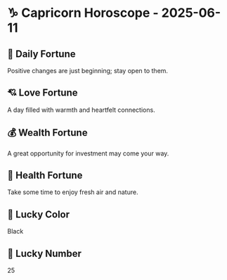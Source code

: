 # ♑ Capricorn Horoscope - 2025-06-11

## 🎯 Daily Fortune

Positive changes are just beginning; stay open to them.

## 💘 Love Fortune

A day filled with warmth and heartfelt connections.

## 💰 Wealth Fortune

A great opportunity for investment may come your way.

## 🌱 Health Fortune

Take some time to enjoy fresh air and nature.

## 🎨 Lucky Color

Black

## 🔢 Lucky Number

25
